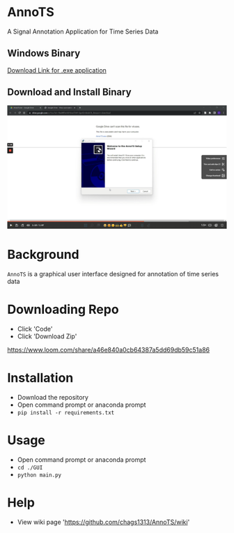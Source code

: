 # AnnoTS
A Signal Annotation Application for Time Series Data

## Windows Binary
[Download Link for .exe application](https://drive.google.com/file/d/18wWFlmYd1ILkzCFirR-QgnQrnkkxbOL_/view?usp=sharing) 

## Download and Install Binary
[![Download and Install](https://github.com/chags1313/AnnoTS/blob/main/other/docs/downloadinstall.png?raw=true)](https://www.loom.com/share/0f994dbe1b054bc585fa8156ca8643ac)

# Background
`AnnoTS` is a graphical user interface designed for annotation of time series data

# Downloading Repo
- Click 'Code'
- Click 'Download Zip'

https://www.loom.com/share/a46e840a0cb64387a5dd69db59c51a86

# Installation
- Download the repository
- Open command prompt or anaconda prompt
- `pip install -r requirements.txt`

# Usage
- Open command prompt or anaconda prompt
- `cd ./GUI`
- `python main.py`

# Help
- View wiki page 'https://github.com/chags1313/AnnoTS/wiki'
